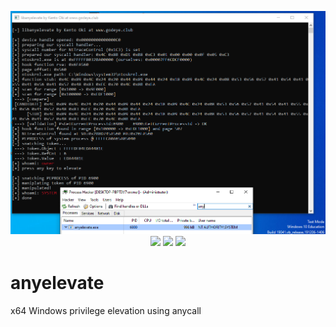 <p align="center">
<img src="image.png">
  
<img src="https://img.shields.io/github/workflow/status/kkent030315/anyelevate/MSBuild?style=for-the-badge">
<img src="https://img.shields.io/badge/platform-win--64-00a2ed?style=for-the-badge">
<img src="https://img.shields.io/github/license/kkent030315/anyelevate?style=for-the-badge">
</p>

# anyelevate
x64 Windows privilege elevation using anycall
